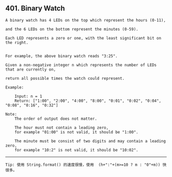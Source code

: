 ## 401\. Binary Watch


    A binary watch has 4 LEDs on the top which represent the hours (0-11), 
    
    and the 6 LEDs on the bottom represent the minutes (0-59).
    
    Each LED represents a zero or one, with the least significant bit on the right.
    
    
    For example, the above binary watch reads "3:25".
    
    Given a non-negative integer n which represents the number of LEDs that are currently on, 
    
    return all possible times the watch could represent.
    
    Example:
    
        Input: n = 1
        Return: ["1:00", "2:00", "4:00", "8:00", "0:01", "0:02", "0:04", "0:08", "0:16", "0:32"]
    
    Note:
        The order of output does not matter.
        
        The hour must not contain a leading zero, 
        for example "01:00" is not valid, it should be "1:00".
        
        The minute must be consist of two digits and may contain a leading zero, 
        for example "10:2" is not valid, it should be "10:02".
        
---------------------------------------------------------------------------------------------

    Tip: 使用 String.format() 的速度很慢，使用  (h+":"+(m>=10 ? m : "0"+m)) 快很多。